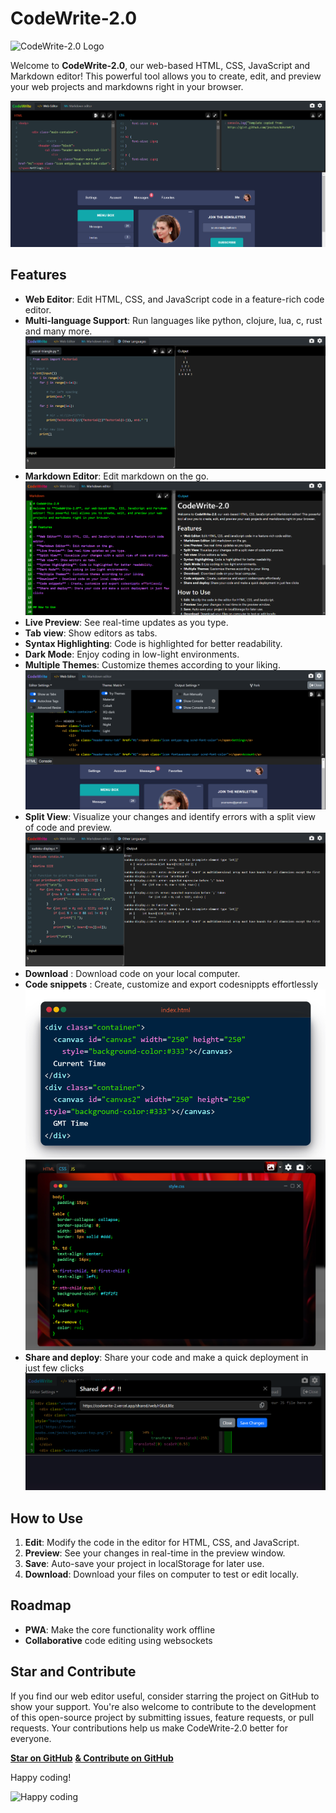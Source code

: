# CodeWrite-2.0

![CodeWrite-2.0 Logo](./public/logo.gif)

Welcome to **CodeWrite-2.0**, our web-based HTML, CSS, JavaScript and Markdown editor! This powerful tool allows you to create, edit, and preview your web projects and markdowns right in your browser.

![CodeWrite-2.0 Webeditor](./public/webeditor.png)

## Features

- **Web Editor**: Edit HTML, CSS, and JavaScript code in a feature-rich code editor.
- **Multi-language Support**: Run languages like python, clojure, lua, c, rust and many more.
![Codewrite-2.0 Python](./public/python.png)
- **Markdown Editor**: Edit markdown on the go.
![CodeWrite-2.0 Webeditor](./public/mdeditor.png)
- **Live Preview**: See real-time updates as you type.
- **Tab view**: Show editors as tabs.
- **Syntax Highlighting**: Code is highlighted for better readability.
- **Dark Mode**: Enjoy coding in low-light environments.
- **Multiple Themes**: Customize themes according to your liking.
![CodeWrite-2.0 WebSettings](./public/websettings.png)
- **Split View**: Visualize your changes and identify errors with a split view of code and preview.
  ![CodeWrite-2.0 C](./public/c.png)
- **Download** : Download code on your local computer.
- **Code snippets** : Create, customize and export codesnippts effortlessly
![CodeWrite-2.0 WebSettings](./public/snippet.png)
![CodeWrite-2.0 WebSettings](./public/snippet2.png)
- **Share and deploy**: Share your code and make a quick deployment in just few clicks
![CodeWrite-2.0 WebSettings](./public/shared.png)

## How to Use

1. **Edit**: Modify the code in the editor for HTML, CSS, and JavaScript.
2. **Preview**: See your changes in real-time in the preview window.
3. **Save**: Auto-save your project in localStorage for later use.
4. **Download**: Download your files on computer to test or edit locally.

## Roadmap

- **PWA**: Make the core functionality work offline
- **Collaborative** code editing using websockets

## Star and Contribute

If you find our web editor useful, consider starring the project on GitHub to show your support. You're also welcome to contribute to the development of this open-source project by submitting issues, feature requests, or pull requests. Your contributions help us make CodeWrite-2.0 better for everyone.

[**Star on GitHub**](https://github.com/PrashantGyawali/CodeWrite-2)
[**& Contribute on GitHub**](https://github.com/PrashantGyawali/CodeWrite-2)

Happy coding!

![Happy coding](./public/logo.ico)
